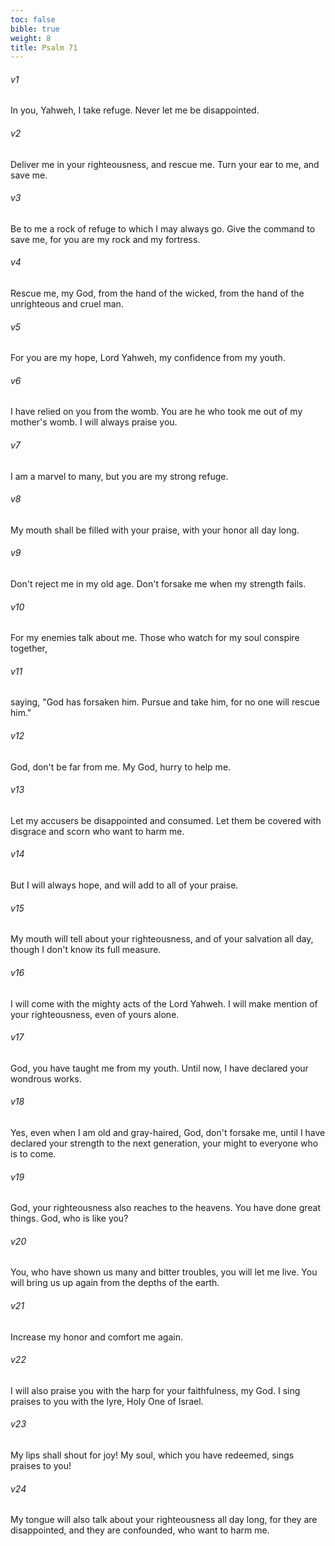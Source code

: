 ```yaml
---
toc: false
bible: true
weight: 8
title: Psalm 71
---
```




###### v1 
In you, Yahweh, I take refuge. Never let me be disappointed. 

###### v2 
Deliver me in your righteousness, and rescue me. Turn your ear to me, and save me. 

###### v3 
Be to me a rock of refuge to which I may always go. Give the command to save me, for you are my rock and my fortress. 

###### v4 
Rescue me, my God, from the hand of the wicked, from the hand of the unrighteous and cruel man. 

###### v5 
For you are my hope, Lord Yahweh, my confidence from my youth. 

###### v6 
I have relied on you from the womb. You are he who took me out of my mother's womb. I will always praise you. 

###### v7 
I am a marvel to many, but you are my strong refuge. 

###### v8 
My mouth shall be filled with your praise, with your honor all day long. 

###### v9 
Don't reject me in my old age. Don't forsake me when my strength fails. 

###### v10 
For my enemies talk about me. Those who watch for my soul conspire together, 

###### v11 
saying, "God has forsaken him. Pursue and take him, for no one will rescue him." 

###### v12 
God, don't be far from me. My God, hurry to help me. 

###### v13 
Let my accusers be disappointed and consumed. Let them be covered with disgrace and scorn who want to harm me. 

###### v14 
But I will always hope, and will add to all of your praise. 

###### v15 
My mouth will tell about your righteousness, and of your salvation all day, though I don't know its full measure. 

###### v16 
I will come with the mighty acts of the Lord Yahweh. I will make mention of your righteousness, even of yours alone. 

###### v17 
God, you have taught me from my youth. Until now, I have declared your wondrous works. 

###### v18 
Yes, even when I am old and gray-haired, God, don't forsake me, until I have declared your strength to the next generation, your might to everyone who is to come. 

###### v19 
God, your righteousness also reaches to the heavens. You have done great things. God, who is like you? 

###### v20 
You, who have shown us many and bitter troubles, you will let me live. You will bring us up again from the depths of the earth. 

###### v21 
Increase my honor and comfort me again. 

###### v22 
I will also praise you with the harp for your faithfulness, my God. I sing praises to you with the lyre, Holy One of Israel. 

###### v23 
My lips shall shout for joy! My soul, which you have redeemed, sings praises to you! 

###### v24 
My tongue will also talk about your righteousness all day long, for they are disappointed, and they are confounded, who want to harm me.
